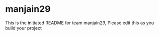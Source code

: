 # manjain29
This is the initiated README for team manjain29, Please edit this as you build your project
